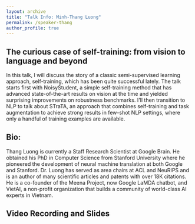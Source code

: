 ```yaml
---
layout: archive
title: "Talk Info: Minh-Thang Luong"
permalink: /speaker-thang
author_profile: true
---
```


## The curious case of self-training: from vision to language and beyond

In this talk, I will discuss the story of a classic semi-supervised learning approach, self-training, which has been quite successful lately. The talk starts first with NoisyStudent, a simple self-training method that has advanced state-of-the-art results on vision at the time and yielded surprising improvements on robustness benchmarks. I'll then transition to NLP to talk about STraTA, an approach that combines self-training and task augmentation to achieve strong results in few-shot NLP settings, where only a handful of training examples are available.

## Bio:

Thang Luong is currently a Staff Research Scientist at Google Brain. He obtained his PhD in Computer Science from Stanford University where he pioneered the development of neural machine translation at both Google and Stanford. Dr. Luong has served as area chairs at ACL and NeuRIPS and is an author of many scientific articles and patents with over 18K citations. He is a co-founder of the Meena Project, now Google LaMDA chatbot, and VietAI, a non-profit organization that builds a community of world-class AI experts in Vietnam.

## Video Recording and Slides

<!-- [![IMAGE ALT TEXT HERE](https://img.youtube.com/vi/SsVhzeT5VmA/0.jpg)](https://www.youtube.com/watch?v=SsVhzeT5VmA)

<script async class="speakerdeck-embed" data-id="774e2c28f938447ca62c11489b71e1d8" data-ratio="1.77777777777778" src="//speakerdeck.com/assets/embed.js"></script> -->
